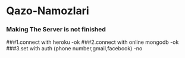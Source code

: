 # Qazo-Namozlari

### Making The Server is not finished
###1.connect with heroku -ok
###2.connect with online mongodb -ok
###3.set with auth (phone number,gmail,facebook) -no
